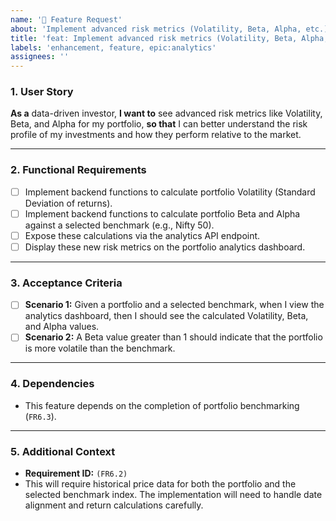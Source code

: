 ```yaml
---
name: '🚀 Feature Request'
about: 'Implement advanced risk metrics (Volatility, Beta, Alpha, etc.)'
title: 'feat: Implement advanced risk metrics (Volatility, Beta, Alpha, etc.)'
labels: 'enhancement, feature, epic:analytics'
assignees: ''
---
```


### 1. User Story

**As a** data-driven investor,
**I want to** see advanced risk metrics like Volatility, Beta, and Alpha for my portfolio,
**so that** I can better understand the risk profile of my investments and how they perform relative to the market.

---

### 2. Functional Requirements

*   [ ] Implement backend functions to calculate portfolio Volatility (Standard Deviation of returns).
*   [ ] Implement backend functions to calculate portfolio Beta and Alpha against a selected benchmark (e.g., Nifty 50).
*   [ ] Expose these calculations via the analytics API endpoint.
*   [ ] Display these new risk metrics on the portfolio analytics dashboard.

---

### 3. Acceptance Criteria

*   [ ] **Scenario 1:** Given a portfolio and a selected benchmark, when I view the analytics dashboard, then I should see the calculated Volatility, Beta, and Alpha values.
*   [ ] **Scenario 2:** A Beta value greater than 1 should indicate that the portfolio is more volatile than the benchmark.

---

### 4. Dependencies

*   This feature depends on the completion of portfolio benchmarking (`FR6.3`).

---

### 5. Additional Context

*   **Requirement ID:** `(FR6.2)`
*   This will require historical price data for both the portfolio and the selected benchmark index. The implementation will need to handle date alignment and return calculations carefully.

